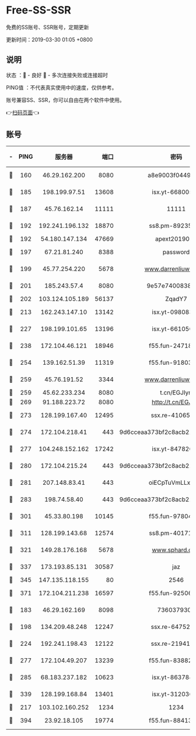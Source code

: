 # Free-SS-SSR

免费的SS账号、SSR账号，定期更新

更新时间：2019-03-30 01:05 +0800

## 说明

状态     ：🙂 - 良好 🙁 - 多次连接失败或连接超时

PING值   ：不代表真实使用中的速度，仅供参考。

账号兼容SS、SSR，你可以自由在两个软件中使用。

👉[扫码页面](https://liesauer.github.io/Free-SS-SSR/)👈

## 账号

|-|PING|服务器|端口|密码|加密方式|区域|
|:----:|:----:|:-----:|-----:|:----:|:----:|:----:|
|🙂|160|46.29.162.200|8080|a8e9003f0449cea5|chacha20-ietf|RU|
|🙂|185|198.199.97.51|13608|isx.yt-66800500|aes-256-cfb|US|
|🙂|187|45.76.162.14|11111|11111|aes-256-cfb|SG|
|🙂|192|192.241.196.132|18870|ss8.pm-89235292|aes-256-cfb|US|
|🙂|192|54.180.147.134|47669|apext2019001|chacha20|KR|
|🙂|197|67.21.81.240|8388|password|aes-256-cfb|US|
|🙂|199|45.77.254.220|5678|www.darrenliuwei.com|aes-256-cfb|SG|
|🙂|201|185.243.57.4|8080|9e57e7400838a01e|chacha20-ietf|US|
|🙂|202|103.124.105.189|56137|ZqadY7|chacha20|US|
|🙂|213|162.243.147.10|13142|isx.yt-09808373|aes-256-cfb|US|
|🙂|227|198.199.101.65|13196|isx.yt-66105036|aes-256-cfb|US|
|🙂|238|172.104.46.121|18946|f55.fun-24718503|aes-256-cfb|SG|
|🙂|254|139.162.51.39|11319|f55.fun-91803010|aes-256-cfb|SG|
|🙂|259|45.76.191.52|3344|www.darrenliuwei.com|aes-256-cfb|JP|
|🙂|259|45.62.233.234|8080|t.cn/EGJIyrl|rc4-md5|CA|
|🙂|269|91.188.223.72|8080|http://t.cn/EGJIyrl|rc4-md5|RU|
|🙂|273|128.199.167.40|12495|ssx.re-41065683|aes-256-cfb|SG|
|🙂|274|172.104.218.41|443|9d6cceaa373bf2c8acb22e60b6a58be6|aes-256-cfb|US|
|🙂|277|104.248.152.162|17242|isx.yt-84782037|aes-256-cfb|SG|
|🙂|280|172.104.215.24|443|9d6cceaa373bf2c8acb22e60b6a58be6|aes-256-cfb|US|
|🙂|281|207.148.83.41|443|oiECpTuVmLLxk4Ts|aes-256-cfb|AU|
|🙂|283|198.74.58.40|443|9d6cceaa373bf2c8acb22e60b6a58be6|aes-256-cfb|US|
|🙂|301|45.33.80.198|10145|f55.fun-97804502|aes-256-cfb|US|
|🙂|311|128.199.143.68|12574|ss8.pm-40171422|aes-256-cfb|SG|
|🙂|321|149.28.176.168|5678|www.sphard.com|aes-256-cfb|AU|
|🙂|337|173.193.85.131|30587|jaz|aes-256-cfb|US|
|🙂|345|147.135.118.155|80|2546|chacha20|US|
|🙂|371|172.104.211.238|16597|f55.fun-92506432|aes-256-cfb|US|
|🙂|183|46.29.162.169|8098|7360379305|aes-256-cfb||
|🙂|198|134.209.48.248|12247|ssx.re-64752924|aes-256-cfb|US|
|🙂|224|192.241.198.43|12122|ssx.re-21941720|aes-256-cfb|US|
|🙂|277|172.104.49.207|13239|f55.fun-83882442|aes-256-cfb|SG|
|🙂|285|68.183.237.182|10623|isx.yt-86378455|aes-256-cfb|SG|
|🙂|339|128.199.168.84|13401|isx.yt-31203634|aes-256-cfb|SG|
|🙁|217|103.102.160.252|1234|1234|rc4-md5|JP|
|🙁|394|23.92.18.105|19774|f55.fun-88413753|aes-256-cfb|US|
